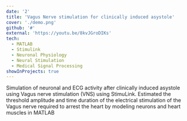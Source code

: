 ```yaml
---
date: '2'
title: 'Vagus Nerve stimulation for clinically induced asystole'
cover: './demo.png'
github: '#'
external: 'https://youtu.be/8kvJGroDIKs'
tech:
  - MATLAB
  - Stimulink
  - Neuronal Physiology
  - Neural Stimulation
  - Medical Signal Processing
showInProjects: true
---
```


Simulation of neuronal and ECG activity after clinically induced asystole using Vagus nerve stimulation (VNS) using StimuLink. Estimated the threshold amplitude and time duration of the electrical stimulation of the Vagus nerve required to arrest the heart by modeling neurons and heart muscles in MATLAB
